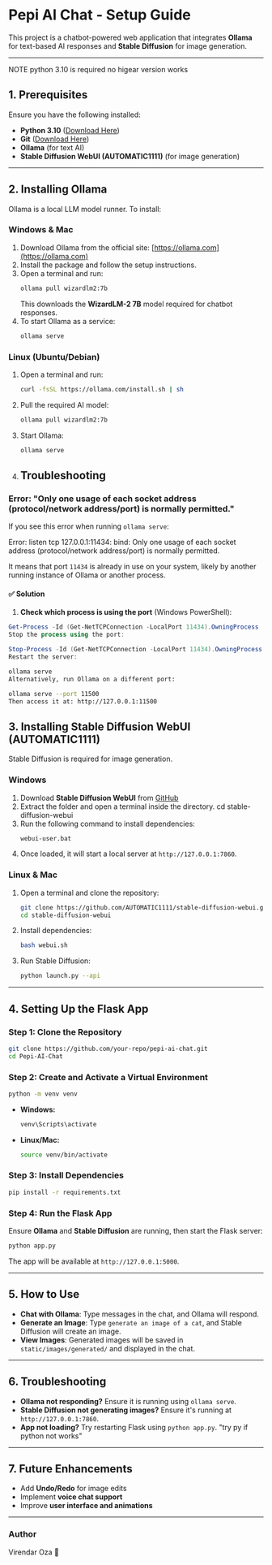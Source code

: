 # **Pepi AI Chat - Setup Guide**

This project is a chatbot-powered web application that integrates **Ollama** for text-based AI responses and **Stable Diffusion** for image generation.

---

NOTE
python 3.10 is required no higear version works 

## **1. Prerequisites**
Ensure you have the following installed:
- **Python 3.10** ([Download Here](https://www.python.org/downloads/))
- **Git** ([Download Here](https://git-scm.com/downloads))
- **Ollama** (for text AI)
- **Stable Diffusion WebUI (AUTOMATIC1111)** (for image generation)

---

## **2. Installing Ollama**
Ollama is a local LLM model runner. To install:

### **Windows & Mac**
1. Download Ollama from the official site: [https://ollama.com](https://ollama.com)
2. Install the package and follow the setup instructions.
3. Open a terminal and run:
   ```sh
   ollama pull wizardlm2:7b
   ```
   This downloads the **WizardLM-2 7B** model required for chatbot responses.
4. To start Ollama as a service:
   ```sh
   ollama serve
   ```

### **Linux (Ubuntu/Debian)**
1. Open a terminal and run:
   ```sh
   curl -fsSL https://ollama.com/install.sh | sh
   ```
2. Pull the required AI model:
   ```sh
   ollama pull wizardlm2:7b
   ```
3. Start Ollama:
   ```sh
   ollama serve
   ```
4. ## Troubleshooting
  ### Error: "Only one usage of each socket address (protocol/network address/port) is normally permitted."
  If you see this error when running `ollama serve`:
  
  Error: listen tcp 127.0.0.1:11434: bind: Only one usage of each socket address (protocol/network address/port) is normally permitted.
  
  It means that port `11434` is already in use on your system, likely by another running instance of Ollama or another process.

#### ✅ Solution

1. **Check which process is using the port** (Windows PowerShell):

```powershell
Get-Process -Id (Get-NetTCPConnection -LocalPort 11434).OwningProcess
Stop the process using the port:
```

```powershell
Stop-Process -Id (Get-NetTCPConnection -LocalPort 11434).OwningProcess -Force
Restart the server:
```

```bash
ollama serve
Alternatively, run Ollama on a different port:
```

```bash
ollama serve --port 11500
Then access it at: http://127.0.0.1:11500
```

## **3. Installing Stable Diffusion WebUI (AUTOMATIC1111)**
Stable Diffusion is required for image generation.

### **Windows**
1. Download **Stable Diffusion WebUI** from [GitHub](https://github.com/AUTOMATIC1111/stable-diffusion-webui)
2. Extract the folder and open a terminal inside the directory.
cd stable-diffusion-webui
3. Run the following command to install dependencies:
   ```sh
   webui-user.bat
   ```
4. Once loaded, it will start a local server at `http://127.0.0.1:7860`.

### **Linux & Mac**
1. Open a terminal and clone the repository:
   ```sh
   git clone https://github.com/AUTOMATIC1111/stable-diffusion-webui.git
   cd stable-diffusion-webui
   ```
2. Install dependencies:
   ```sh
   bash webui.sh
   ```
3. Run Stable Diffusion:
   ```sh
   python launch.py --api
   ```

---

## **4. Setting Up the Flask App**

### **Step 1: Clone the Repository**
```sh
git clone https://github.com/your-repo/pepi-ai-chat.git
cd Pepi-AI-Chat
```

### **Step 2: Create and Activate a Virtual Environment**
```sh
python -m venv venv
```
- **Windows:**
  ```sh
  venv\Scripts\activate
  ```
- **Linux/Mac:**
  ```sh
  source venv/bin/activate
  ```

### **Step 3: Install Dependencies**
```sh
pip install -r requirements.txt
```

### **Step 4: Run the Flask App**
Ensure **Ollama** and **Stable Diffusion** are running, then start the Flask server:
```sh
python app.py
```
The app will be available at `http://127.0.0.1:5000`.

---

## **5. How to Use**
- **Chat with Ollama**: Type messages in the chat, and Ollama will respond.
- **Generate an Image**: Type `generate an image of a cat`, and Stable Diffusion will create an image.
- **View Images**: Generated images will be saved in `static/images/generated/` and displayed in the chat.

---

## **6. Troubleshooting**
- **Ollama not responding?** Ensure it is running using `ollama serve`.
- **Stable Diffusion not generating images?** Ensure it's running at `http://127.0.0.1:7860`.
- **App not loading?** Try restarting Flask using `python app.py`.
"try py if python not works"

---

## **7. Future Enhancements**
- Add **Undo/Redo** for image edits
- Implement **voice chat support**
- Improve **user interface and animations**

---

### **Author**
Virendar Oza 🚀

